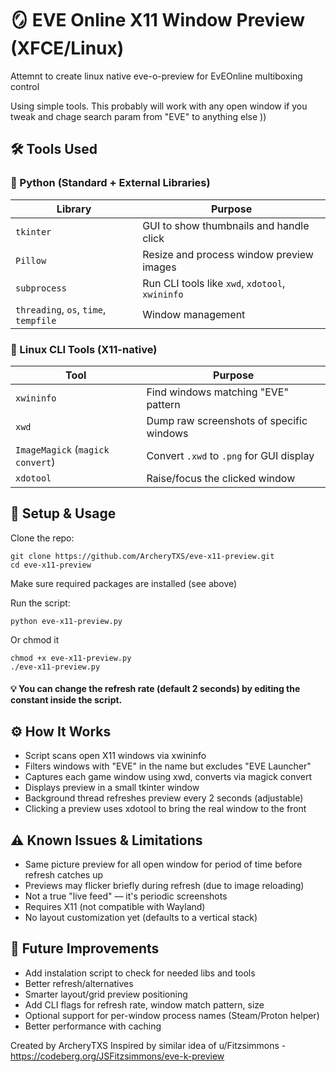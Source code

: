 # 🪞 EVE Online X11 Window Preview (XFCE/Linux)

Attemnt to create linux native eve-o-preview
for EvEOnline multiboxing control

Using simple tools. This probably will work with any open window if you tweak
and chage search param from "EVE" to anything else ))

## 🛠️ Tools Used

### 🐍 Python (Standard + External Libraries)
| Library    | Purpose                                           |
|------------|---------------------------------------------------|
| `tkinter`  | GUI to show thumbnails and handle click           |
| `Pillow`   | Resize and process window preview images          |
| `subprocess` | Run CLI tools like `xwd`, `xdotool`, `xwininfo` |
| `threading`, `os`, `time`, `tempfile` | Window management      |

### 🧰 Linux CLI Tools (X11-native)
| Tool                             | Purpose                                  |
| -------------------------------- | ---------------------------------------- |
| `xwininfo`                       | Find windows matching "EVE" pattern      |
| `xwd`                            | Dump raw screenshots of specific windows |
| `ImageMagick` (`magick convert`) | Convert `.xwd` to `.png` for GUI display |
| `xdotool`                        | Raise/focus the clicked window           |


## 🚀 Setup & Usage

Clone the repo:

    git clone https://github.com/ArcheryTXS/eve-x11-preview.git
    cd eve-x11-preview

Make sure required packages are installed (see above)

Run the script:

    python eve-x11-preview.py

 Or chmod it
    
    chmod +x eve-x11-preview.py
    ./eve-x11-preview.py

#### 💡 You can change the refresh rate (default 2 seconds) by editing the constant inside the script.

   
## ⚙️ How It Works

- Script scans open X11 windows via xwininfo
- Filters windows with "EVE" in the name but excludes "EVE Launcher"
- Captures each game window using xwd, converts via magick convert
- Displays preview in a small tkinter window
- Background thread refreshes preview every 2 seconds (adjustable)
- Clicking a preview uses xdotool to bring the real window to the front

## ⚠️ Known Issues & Limitations

- Same picture preview for all open window for period of time before refresh catches up
- Previews may flicker briefly during refresh (due to image reloading)
- Not a true "live feed" — it's periodic screenshots
- Requires X11 (not compatible with Wayland)
- No layout customization yet (defaults to a vertical stack)

## 🧭 Future Improvements

- Add instalation script to check for needed libs and tools
- Better refresh/alternatives
- Smarter layout/grid preview positioning
- Add CLI flags for refresh rate, window match pattern, size
- Optional support for per-window process names (Steam/Proton helper)
- Better performance with caching


Created by ArcheryTXS
Inspired by similar idea of u/Fitzsimmons - https://codeberg.org/JSFitzsimmons/eve-k-preview
